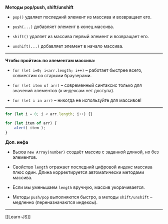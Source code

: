 **Методы pop/push, shift/unshift**
- `pop()` удаляет последний элемент из массива и возвращает его.

- `push(...)` добавляет элемент в конец массива.

- `shift()` удаляет из массива первый элемент и возвращает его.

- `unshift(...)` добавляет элемент в начало массива.

---
**Чтобы пройтись по элементам массива:**

-   `for (let i=0; i<arr.length; i++)` – работает быстрее всего, совместим со старыми браузерами.

-   `for (let item of arr)` – современный синтаксис только для значений элементов (к индексам нет доступа).

-   `for (let i in arr)` – никогда не используйте для массивов!

---
```js
for (let i = 0; i < arr.length; i++) {}

for (let item of arr) {
	alert( item );
}
```

**Доп. инфа**
- Вызов `new Array(number)` создаёт массив с заданной длиной, но без элементов.

- Свойство `length` отражает последний цифровой индекс массива плюс один. Длина корректируется автоматически методами массива.

- Если мы уменьшаем `length` вручную, массив укорачивается.

- Методы `push/pop` выполняются быстро, а методы `shift/unshift` – медленно (переназначаются индексы).

---

[[Learn-JS]]